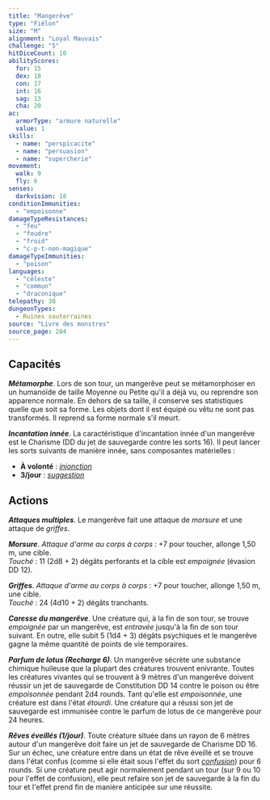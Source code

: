 ```yaml
---
title: "Mangerêve"
type: "Fiélon"
size: "M"
alignment: "Loyal Mauvais"
challenge: "5"
hitDiceCount: 10
abilityScores:
  for: 15
  dex: 18
  con: 17
  int: 16
  sag: 13
  cha: 20
ac:
  armorType: "armure naturelle"
  value: 1
skills:
  - name: "perspicacite"
  - name: "persuasion"
  - name: "supercherie"
movement:
  walk: 9
  fly: 6
senses:
  darkvision: 18
conditionImmunities:
  - "empoisonne"
damageTypeResistances:
  - "feu"
  - "foudre"
  - "froid"
  - "c-p-t-non-magique"
damageTypeImmunities:
  - "poison"
languages:
  - "céleste"
  - "commun"
  - "draconique"
telepathy: 30
dungeonTypes:
  - Ruines souterraines
source: "Livre des monstres"
source_page: 284
---
```

## Capacités
_**Métamorphe**_. Lors de son tour, un mangerêve peut se métamorphoser en un humanoïde de taille Moyenne ou Petite qu'il a déjà vu, ou reprendre son apparence normale. En dehors de sa taille, il conserve ses statistiques quelle que soit sa forme. Les objets dont il est équipé ou vêtu ne sont pas transformés. Il reprend sa forme normale s'il meurt.

_**Incantation innée**_. La caractéristique d'incantation innée d'un mangerêve est le Charisme (DD du jet de sauvegarde contre les sorts 16). Il peut lancer les sorts suivants de manière innée, sans composantes matérielles :
* **À volonté** : [_injonction_](/grimoire/injonction/)
* **3/jour** : [_suggestion_](/grimoire/suggestion/)

## Actions
_**Attaques multiples**_. Le mangerêve fait une attaque de _morsure_ et une attaque de _griffes_.

_**Morsure**_. _Attaque d'arme au corps à corps_ : +7 pour toucher, allonge 1,50 m, une cible.  
_Touché_ : 11 (2d8 + 2) dégâts perforants et la cible est _empoignée_ (évasion DD 12).

_**Griffes**_. _Attaque d'arme au corps à corps_ : +7 pour toucher, allonge 1,50 m, une cible.  
_Touché_ : 24 (4d10 + 2) dégâts tranchants.

_**Caresse du mangerêve**_. Une créature qui, à la fin de son tour, se trouve _empoignée_ par un mangerêve, est _entravée_ jusqu'à la fin de son tour suivant. En outre, elle subit 5 (1d4 + 3) dégâts psychiques et le mangerêve gagne la même quantité de points de vie temporaires.

_**Parfum de lotus (Recharge 6)**_. Un mangerêve sécrète une substance chimique huileuse que la plupart des créatures trouvent enivrante. Toutes les créatures vivantes qui se trouvent à 9 mètres d'un mangerêve doivent réussir un jet de sauvegarde de Constitution DD 14 contre le poison ou être _empoisonnée_ pendant 2d4 rounds. Tant qu'elle est _empoisonnée_, une créature est dans l'état _étourdi_. Une créature qui a réussi son jet de sauvegarde est immunisée contre le parfum de lotus de ce mangerêve pour 24 heures.

_**Rêves éveillés (1/jour)**_. Toute créature située dans un rayon de 6 mètres autour d'un mangerêve doit faire un jet de sauvegarde de Charisme DD 16. Sur un échec, une créature entre dans un état de rêve éveillé et se trouve dans l'état confus (comme si elle était sous l'effet du sort [_confusion_](/grimoire/confusion/)) pour 6 rounds. Si une créature peut agir normalement pendant un tour (sur 9 ou 10 pour l'effet de confusion), elle peut refaire son jet de sauvegarde à la fin du tour et l'effet prend fin de manière anticipée sur une réussite.
